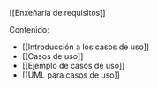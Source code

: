 [[Enxeñaría de requisitos]]

Contenido:
+ [[Introducción a los casos de uso]]
+ [[Casos de uso]]
+ [[Ejemplo de casos de uso]]
+ [[UML para casos de uso]]